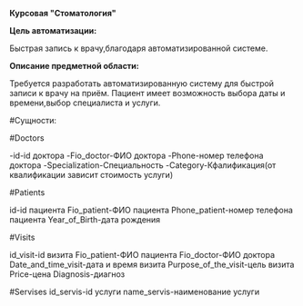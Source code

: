 **Курсовая "Стоматология"**

**Цель автоматизации:**

Быстрая запись к врачу,благодаря автоматизированной системе.

**Описание предметной области:**

Требуется разработать автоматизированную систему для быстрой записи к врачу на приём.
Пациент имеет возможность выбора даты и времени,выбор специалиста и услуги.

#Сущности:

#Doctors

-id-id доктора
-Fio_doctor-ФИО доктора
-Phone-номер телефона доктора
-Specialization-Специальность
-Category-Кфалификация(от квалификации зависит стоимость услуги)
 
#Patients

id-id пациента
Fio_patient-ФИО пациента
Phone_patient-номер телефона пациента
Year_of_Birth-дата рождения

#Visits

id_visit-id визита
Fio_patient-ФИО пациента
Fio_doctor-ФИО доктора
Date_and_time_visit-дата и время визита
Purpose_of_the_visit-цель визита
Price-цена
Diagnosis-диагноз

#Servises
id_servis-id услуги
name_servis-наименование услуги


